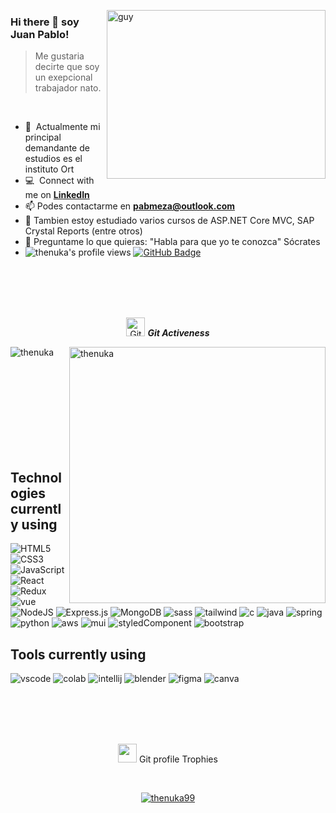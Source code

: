  <img align="right" height="270px" alt="guy" width="350" src="https://i.pinimg.com/originals/e4/26/70/e426702edf874b181aced1e2fa5c6cde.gif" /> </a>
 
### Hi there 👋 soy Juan Pablo!

> Me gustaria decirte que soy un exepcional trabajador nato. 
<br />

- 🌱 &nbsp;Actualmente mi principal demandante de estudios es el instituto Ort
- :computer: &nbsp;Connect with me on **[LinkedIn]**
- 📫 Podes contactarme en **pabmeza@outlook.com**
- 📝 Tambien estoy estudiado varios cursos de ASP.NET Core MVC, SAP Crystal Reports (entre otros)
- 💬 Preguntame lo que quieras: "Habla para que yo te conozca" Sócrates 
- 	<img src="https://komarev.com/ghpvc/?username=thenuka99&label=Profile%20views&color=brightgreen&style=plastic" alt="thenuka's profile views" /> 
	<a href="https://github.com/thenuka99?tab=followers"><img src="https://img.shields.io/github/followers/thenuka99?label=Followers&style=social" alt="GitHub Badge"></a>
<br><br><br><br>

<p align="center">
 <img src="https://media.giphy.com/media/W5eoZHPpUx9sapR0eu/giphy.gif" width="30" alt="Git"/>&nbsp;<i><b>Git Activeness</b></i>
</p>
 
<p>
 <img align="left" src="https://github-readme-stats.vercel.app/api/top-langs?username=thenuka99&langs_count=10&show_icons=true&locale=en&layout=compact&theme=chartreuse-dark" alt="thenuka" />
</p>
<p>&nbsp;<img align="right" src="https://github-readme-stats.vercel.app/api?username=thenuka99&show_icons=true&locale=en&theme=chartreuse-dark" alt="thenuka" width="410"/>
</p>

<br><br><br><br><br><br><br><br>

## Technologies currently using


<div>
  <img  alt="HTML5" src="https://img.shields.io/badge/html5-%23E34F26.svg?style=for-the-badge&logo=html5&logoColor=white"/>
  <img  alt="CSS3" src="https://img.shields.io/badge/css3-%231572B6.svg?style=for-the-badge&logo=css3&logoColor=white"/>
  <img  alt="JavaScript" src="https://img.shields.io/badge/javascript-%23323330.svg?style=for-the-badge&logo=javascript&logoColor=%23F7DF1E"/>
  <img  alt="React" src="https://img.shields.io/badge/react-%2320232a.svg?style=for-the-badge&logo=react&logoColor=%2361DAFB"/>
  <img  alt="Redux" src="https://img.shields.io/badge/redux-%23593d88.svg?style=for-the-badge&logo=redux&logoColor=white"/>  
  <img  alt="vue" src="https://img.shields.io/badge/Vue.js-35495E?style=for-the-badge&logo=vue.js&logoColor=4FC08D"/> 
  <img  alt="NodeJS" src="https://img.shields.io/badge/node.js-%2343853D.svg?style=for-the-badge&logo=node-dot-js&logoColor=white"/>
  <img  alt="Express.js" src="https://img.shields.io/badge/express.js-%23404d59.svg?style=for-the-badge&logo=express&logoColor=%2361DAFB"/>
  <img  alt="MongoDB" src ="https://img.shields.io/badge/MongoDB-%234ea94b.svg?style=for-the-badge&logo=mongodb&logoColor=white"/>
  <img  alt="sass" src ="https://img.shields.io/badge/Sass-CC6699?style=for-the-badge&logo=sass&logoColor=white"/>
  <img  alt="tailwind" src="https://img.shields.io/badge/Tailwind_CSS-38B2AC?style=for-the-badge&logo=tailwind-css&logoColor=white"/>
  <img  alt="c" src ="https://img.shields.io/badge/C-00599C?style=for-the-badge&logo=c&logoColor=white"/>
  <img  alt="java" src ="https://img.shields.io/badge/Java-ED8B00?style=for-the-badge&logo=java&logoColor=white"/>
  <img  alt="spring" src ="https://img.shields.io/badge/Spring-6DB33F?style=for-the-badge&logo=spring&logoColor=white"/>
  <img  alt="python" src ="https://img.shields.io/badge/Python-14354C?style=for-the-badge&logo=python&logoColor=white"/>
  <img  alt="aws" src ="https://img.shields.io/badge/Amazon_AWS-232F3E?style=for-the-badge&logo=amazon-aws&logoColor=white"/>
  <img  alt="mui" src ="https://img.shields.io/badge/Material--UI-0081CB?style=for-the-badge&logo=material-ui&logoColor=white"/>
  <img  alt="styledComponent" src ="https://img.shields.io/badge/styled--components-DB7093?style=for-the-badge&logo=styled-components&logoColor=white"/>
  <img  alt="bootstrap" src ="https://img.shields.io/badge/Bootstrap-563D7C?style=for-the-badge&logo=bootstrap&logoColor=white"/>
 
</div>

## Tools currently using


<div>
  <img  alt="vscode" src="https://img.shields.io/badge/Visual_Studio_Code-0078D4?style=for-the-badge&logo=visual%20studio%20code&logoColor=white"/> 
  <img  alt="colab" src="https://img.shields.io/badge/Colab-F9AB00?style=for-the-badge&logo=googlecolab&color=525252"/>
  <img  alt="intellij" src="https://img.shields.io/badge/IntelliJ_IDEA-000000.svg?style=for-the-badge&logo=intellij-idea&logoColor=white"/> 
  <img  alt="blender" src="https://img.shields.io/badge/blender-%23F5792A.svg?style=for-the-badge&logo=blender&logoColor=white"/>
  <img  alt="figma" src="https://img.shields.io/badge/Figma-F24E1E?style=for-the-badge&logo=figma&logoColor=white"/>
  <img  alt="canva" src="https://img.shields.io/badge/Canva-%2300C4CC.svg?&style=for-the-badge&logo=Canva&logoColor=white"/>

 </div>
 
<br><br><br><br>

<p align="center">
 <img src="https://media.giphy.com/media/QaMcXSekUWx7aogAUr/giphy.gif" width="30" />&nbsp;Git profile Trophies
</p>
<br>

<p align="center">
 <a href="https://github.com/ryo-ma/github-profile-trophy">
  <img src="https://github-profile-trophy.vercel.app/?username=thenuka99&layout=compact&theme=algolia" alt="thenuka99" />
 </a>
</p>


[linkedin]: https://www.linkedin.com/in/juanpablomeza2022/
